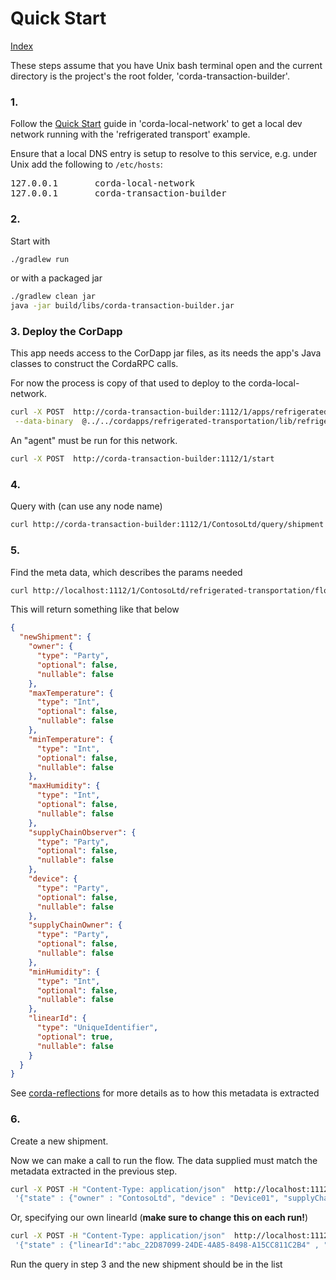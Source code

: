 # Quick Start 
[Index](Index.md)

These steps assume that you have Unix bash terminal open and the current directory is the 
project's the root folder, 'corda-transaction-builder'.

### 1.

Follow the [Quick Start](../corda-local-network/docs/QuickStart.md) guide 
in 'corda-local-network' to get a local dev network running with the 
'refrigerated transport' example.

Ensure that a local DNS entry is setup to resolve to this service, e.g. under Unix
add the following to <code>/etc/hosts</code>:

<pre>
127.0.0.1       corda-local-network
127.0.0.1       corda-transaction-builder
</pre>

### 2.

Start with

```bash
./gradlew run
```

or with a packaged jar 

```bash
./gradlew clean jar
java -jar build/libs/corda-transaction-builder.jar
```

### 3. Deploy the CorDapp

This app needs access to the CorDapp jar files, as its needs the app's Java classes to construct 
the CordaRPC calls.

For now the process is copy of that used to deploy to the corda-local-network.
 
 
```bash
curl -X POST  http://corda-transaction-builder:1112/1/apps/refrigerated-transportation/deploy \
 --data-binary  @../../cordapps/refrigerated-transportation/lib/refrigerated-transportation.jar 
```

An "agent" must be run for this network. 

```bash
curl -X POST  http://corda-transaction-builder:1112/1/start
```

### 4. 

Query with (can use any node name)

```bash
curl http://corda-transaction-builder:1112/1/ContosoLtd/query/shipment
```

### 5.

Find the meta data, which describes the params needed

```bash
curl http://localhost:1112/1/ContosoLtd/refrigerated-transportation/flows/CreateFlow/metadata
```

This will return something like that below

```json
{
  "newShipment": {
    "owner": {
      "type": "Party",
      "optional": false,
      "nullable": false
    },
    "maxTemperature": {
      "type": "Int",
      "optional": false,
      "nullable": false
    },
    "minTemperature": {
      "type": "Int",
      "optional": false,
      "nullable": false
    },
    "maxHumidity": {
      "type": "Int",
      "optional": false,
      "nullable": false
    },
    "supplyChainObserver": {
      "type": "Party",
      "optional": false,
      "nullable": false
    },
    "device": {
      "type": "Party",
      "optional": false,
      "nullable": false
    },
    "supplyChainOwner": {
      "type": "Party",
      "optional": false,
      "nullable": false
    },
    "minHumidity": {
      "type": "Int",
      "optional": false,
      "nullable": false
    },
    "linearId": {
      "type": "UniqueIdentifier",
      "optional": true,
      "nullable": false
    }
  }
}
```

See [corda-reflections](../../corda-reflections/docs/Index.md) for more details as to 
how this metadata is extracted

### 6.

Create a new shipment. 

Now we can make a call to run the flow. The data supplied must match the metadata extracted 
in the previous step.

                                                                                                                 
```bash
curl -X POST -H "Content-Type: application/json"  http://localhost:1112/1/ContosoLtd/refrigeration/flows/CreateFlow/run --data \
 '{"state" : {"owner" : "ContosoLtd", "device" : "Device01", "supplyChainOwner" : "WorldWideImporters","supplyChainObserver" : "WoodgroveBank", "minHumidity" : 20, "maxHumidity" : 50, "minTemperature" : -10,"maxTemperature" : 0 }}'
``` 

Or, specifying our own linearId (**make sure to change this on each run!**)

```bash
curl -X POST -H "Content-Type: application/json"  http://localhost:1112/1/ContosoLtd/refrigeration/flows/NewShipmentFlow/run --data \
 '{"state" : {"linearId":"abc_22D87099-24DE-4A85-8498-A15CC811C2B4" , "owner" : "ContosoLtd", "device" : "Device01", "supplyChainOwner" : "WorldWideImporters","supplyChainObserver" : "WoodgroveBank", "minHumidity" : 11, "maxHumidity" : 12, "minTemperature" : -10,"maxTemperature" : 0 }}'
``` 
 
 Run the query in step 3 and the new shipment should be in the list 
